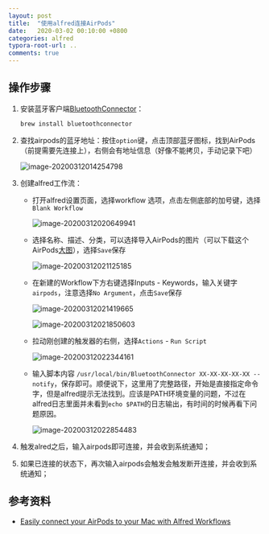 ```yaml
---
layout: post
title:  "使用alfred连接AirPods"
date:   2020-03-02 00:10:00 +0800
categories: alfred
typora-root-url: ..
comments: true
---
```


## 操作步骤

1. 安装蓝牙客户端[BluetoothConnector](https://github.com/lapfelix/BluetoothConnector)：

   ```bash
   brew install bluetoothconnector
   ```

2. 查找airpods的蓝牙地址：按住`option`键，点击顶部蓝牙图标，找到AirPods（前提需要先连接上），右侧会有地址信息（好像不能拷贝，手动记录下吧）

   ![image-20200312014254798](https://pic-1251468582.picsh.myqcloud.com/pic/2021/11/04/59165a.png)

3. 创建alfred工作流：

   - 打开alfred设置页面，选择workflow 选项，点击左侧底部的加号键，选择`Blank Workflow`

     ![image-20200312020649941](https://pic-1251468582.picsh.myqcloud.com/pic/2021/11/04/37aa5b.png)

   - 选择名称、描述、分类，可以选择导入AirPods的图片（可以下载这个AirPods[大图](https://www.apple.com/v/airpods/j/images/overview/airpods__dh7xkbort402_large_2x.jpg)），选择`Save`保存

     ![image-20200312021125185](https://pic-1251468582.picsh.myqcloud.com/pic/2021/11/04/3d471f.png)

   - 在新建的Workflow下方右键选择Inputs - Keywords，输入关键字`airpods`，注意选择`No Argument`，点击`Save`保存

     ![image-20200312021419665](https://pic-1251468582.picsh.myqcloud.com/pic/2021/11/04/cf1533.png)

     ![image-20200312021850603](https://pic-1251468582.picsh.myqcloud.com/pic/2021/11/04/634d80.png)

   - 拉动刚创建的触发器的右侧，选择`Actions` - `Run Script`

     ![image-20200312022344161](https://pic-1251468582.picsh.myqcloud.com/pic/2021/11/04/88e78e.png)

   - 输入脚本内容 `/usr/local/bin/BluetoothConnector XX-XX-XX-XX-XX --notify`，保存即可。顺便说下，这里用了完整路径，开始是直接指定命令字，但是alfred提示无法找到。应该是PATH环境变量的问题，不过在alfred日志里面并未看到`echo $PATH`的日志输出，有时间的时候再看下问题原因。

     ![image-20200312022854483](https://pic-1251468582.picsh.myqcloud.com/pic/2021/11/04/ca0490.png)

4. 触发alred之后，输入airpods即可连接，并会收到系统通知；

5. 如果已连接的状态下，再次输入airpods会触发会触发断开连接，并会收到系统通知；

## 参考资料

- [Easily connect your AirPods to your Mac with Alfred Workflows](https://gary.mcad.am/easily-connect-your-airpods-to-your-mac-with-alfred-workflows-feea1b2fce78)
